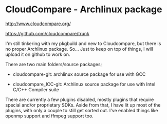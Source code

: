 # CloudCompare - Archlinux package

http://www.cloudcompare.org/

https://github.com/cloudcompare/trunk

I'm still tinkering with my pkgbuild and new to Cloudcompare, but there is no proper Archlinux package. So...
Just to keep on top of things, I will upload it on github to work on. 

There are two main folders/source packages;

* cloudcompare-git: archlinux source package for use with GCC

* cloudcompare_ICC-git: Archlinux source package for use with Intel C/C++ Compiler suite

There are currently a few plugins disabled, mostly plugins that require special and/or proprietary SDKs. Aside from that, I have lit up most of the plugins, with only a couple to still get sorted out. I've enabled things like openmp support and ffmpeg support too. 
